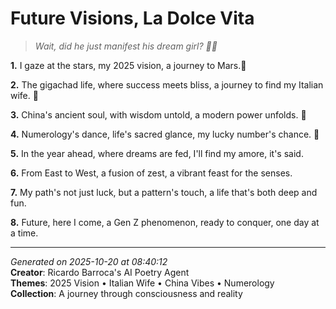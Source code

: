 # Future Visions, La Dolce Vita

> *Wait, did he just manifest his dream girl? 🤯💫*

**1.** I gaze at the stars, my 2025 vision, a journey to Mars.🌠


**2.** The gigachad life, where success meets bliss, a journey to find my Italian wife. 💍


**3.** China's ancient soul, with wisdom untold, a modern power unfolds. 🏯


**4.** Numerology's dance, life's sacred glance, my lucky number's chance. 🔢


**5.** In the year ahead, where dreams are fed, I'll find my amore, it's said.


**6.** From East to West, a fusion of zest, a vibrant feast for the senses.


**7.** My path's not just luck, but a pattern's touch, a life that's both deep and fun.


**8.** Future, here I come, a Gen Z phenomenon, ready to conquer, one day at a time.



---

*Generated on 2025-10-20 at 08:40:12*  
**Creator**: Ricardo Barroca's AI Poetry Agent  
**Themes**: 2025 Vision • Italian Wife • China Vibes • Numerology  
**Collection**: A journey through consciousness and reality